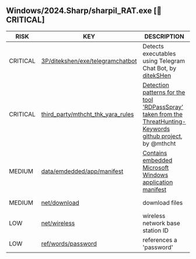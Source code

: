 ## Windows/2024.Sharp/sharpil_RAT.exe [🚨 CRITICAL]

|   RISK   |                                                                                 KEY                                                                                 |                                                                                  DESCRIPTION                                                                                   |                                                                                   EVIDENCE                                                                                   |
|----------|---------------------------------------------------------------------------------------------------------------------------------------------------------------------|--------------------------------------------------------------------------------------------------------------------------------------------------------------------------------|------------------------------------------------------------------------------------------------------------------------------------------------------------------------------|
| CRITICAL | [3P/ditekshen/exe/telegramchatbot](https://github.com/ditekshen/detection/blob/c37b067259715d4c93ac274a0830c54b355556a1/yara/indicator_suspicious.yar#L1291-L1306)  | Detects executables using Telegram Chat Bot, by [ditekSHen](https://github.com/ditekshen/detection)                                                                            | $p1<br>$p2<br>$s1<br>$s2<br>$s4                                                                                                                                              |
| CRITICAL | [third_party/mthcht_thk_yara_rules](https://github.com/chainguard-dev/bincapz/blob/main/rules/third_party/mthcht_thk_yara_rules.yar#telegram_greyware_tool_keyword) | [Detection patterns for the tool 'RDPassSpray' taken from the ThreatHunting-Keywords github project](https://github.com/mthcht/ThreatHunting-Keywords), by @mthcht             | $string1_telegram_greyware_tool_keyword                                                                                                                                      |
| MEDIUM   | [data/emdedded/app/manifest](https://github.com/chainguard-dev/bincapz/blob/main/rules/data/emdedded-app-manifest.yara#app_manifest)                                | [Contains embedded Microsoft Windows application manifest](https://learn.microsoft.com/en-us/cpp/build/reference/manifestuac-embeds-uac-information-in-manifest?view=msvc-170) | [requestedExecutionLevel](https://github.com/search?q=requestedExecutionLevel&type=code)<br>[requestedPrivileges](https://github.com/search?q=requestedPrivileges&type=code) |
| MEDIUM   | [net/download](https://github.com/chainguard-dev/bincapz/blob/main/rules/net/download.yara#download)                                                                | download files                                                                                                                                                                 | [DownloadString](https://github.com/search?q=DownloadString&type=code)<br>[Downloads](https://github.com/search?q=Downloads&type=code)                                       |
| LOW      | [net/wireless](https://github.com/chainguard-dev/bincapz/blob/main/rules/net/wireless.yara#bssid)                                                                   | wireless network base station ID                                                                                                                                               | [BSSID](https://github.com/search?q=BSSID&type=code)                                                                                                                         |
| LOW      | [ref/words/password](https://github.com/chainguard-dev/bincapz/blob/main/rules/ref/words/password.yara#password)                                                    | references a 'password'                                                                                                                                                        | [Passwords](https://github.com/search?q=Passwords&type=code)                                                                                                                 |

